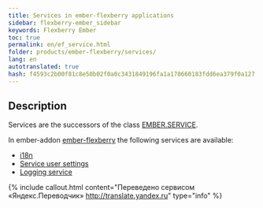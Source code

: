 ```yaml
---
title: Services in ember-flexberry applications
sidebar: flexberry-ember_sidebar
keywords: Flexberry Ember
toc: true
permalink: en/ef_service.html
folder: products/ember-flexberry/services/
lang: en
autotranslated: true
hash: f4593c2b00f81c8e50b02f0a0c3431849196fa1a178660183fdd6ea379f0a127
---
```


## Description

Services are the successors of the class [EMBER.SERVICE](https://guides.emberjs.com/v2.4.0/applications/services/).

In ember-addon [ember-flexberry](ef_landing_page.html) the following services are available:

* [i18n](ef_i18n.html)
* [Service user settings](ef_model-user-settings-service.html)
* [Logging service](ef_log-service.html)



{% include callout.html content="Переведено сервисом «Яндекс.Переводчик» <http://translate.yandex.ru>" type="info" %}